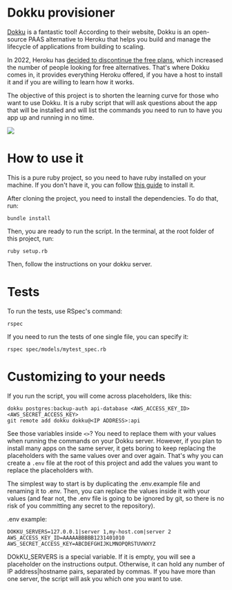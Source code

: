 # Dokku provisioner

[Dokku](https://dokku.com/) is a fantastic tool! According to their website, Dokku is an open-source PAAS alternative to Heroku that helps you build and manage the lifecycle of applications from building to scaling.

In 2022, Heroku has [decided to discontinue the free plans](https://help.heroku.com/RSBRUH58/removal-of-heroku-free-product-plans-faq), which increased the number of people looking for free alternatives. That's where Dokku comes in, it provides everything Heroku offered, if you have a host to install it and if you are willing to learn how it works.

The objective of this project is to shorten the learning curve for those who want to use Dokku. It is a ruby script that will ask questions about the app that will be installed and will list the commands you need to run to have you app up and running in no time.

![](http://g.recordit.co/bMGYI0qwok.gif)

# How to use it

This is a pure ruby project, so you need to have ruby installed on your machine. If you don't have it, you can follow [this guide](https://www.ruby-lang.org/en/documentation/installation/) to install it.

After cloning the project, you need to install the dependencies. To do that, run:

```
bundle install
```

Then, you are ready to run the script. In the terminal, at the root folder of this project, run:

```
ruby setup.rb
```

Then, follow the instructions on your dokku server.

# Tests

To run the tests, use RSpec's command:

```
rspec
```

If you need to run the tests of one single file, you can specify it:

```
rspec spec/models/mytest_spec.rb
```

# Customizing to your needs

If you run the script, you will come across placeholders, like this:

```
dokku postgres:backup-auth api-database <AWS_ACCESS_KEY_ID> <AWS_SECRET_ACCESS_KEY>
git remote add dokku dokku@<IP ADDRESS>:api
```

See those variables inside `<>`? You need to replace them with your values when running the commands on your Dokku server. However, if you plan to install many apps on the same server, it gets boring to keep replacing the placeholders with the same values over and over again. That's why you can create a `.env` file at the root of this project and add the values you want to replace the placeholders with.

The simplest way to start is by duplicating the .env.example file and renaming it to .env. Then, you can replace the values inside it with your values (and fear not, the .env file is going to be ignored by git, so there is no risk of you committing any secret to the repository).

.env example:

```
DOKKU_SERVERS=127.0.0.1|server 1,my-host.com|server 2
AWS_ACCESS_KEY_ID=AAAAABBBBB1231401010
AWS_SECRET_ACCESS_KEY=ABCDEFGHIJKLMNOPQRSTUVWXYZ
```

DOkKU_SERVERS is a special variable. If it is empty, you will see a placeholder on the instructions output. Otherwise, it can hold any number of IP address|hostname pairs, separated by commas. If you have more than one server, the script will ask you which one you want to use.
